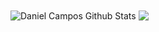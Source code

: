 
<a>
  <img align="center" src="https://github-readme-stats.vercel.app/api?username=DanielCamposs98&show_icons=true&include_all_commits=true&theme=default" alt="Daniel Campos Github Stats" />
</a>
<a>
  <img align="center" src="https://github-readme-stats.vercel.app/api/top-langs/?username=DanielCamposs98&layout=compact&theme=default" />
</a>
